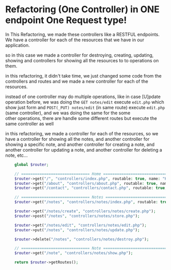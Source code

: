 # Refactoring (One Controller) in ONE endpoint One Request type!

In This Refactoring, we made these controllers like a RESTFUL endpoints.  
We have a controller for each of the resources that we have in our application.

so in this case we made a controller for destroying, creating, updating, showing and controllers for showing all the resources to to operations on them.

in this refactoring, it didn't take time, we just changed some code from the controllers and routes and we made a new controller for each of the resources.

instead of one controller may do multiple operations, like in case [U]pdate operation before, we was doing the `GET notes/edit` execute `edit.php` which show just form and `POST(_PUT) notes/edit` (in same route) execute `edit.php` (same controller), and we was doing the same for the some  
other operations, there are handle some different routes but execute the same controller as well

in this refactoring, we made a controller for each of the resources, so we have a controller for showing all the notes, and another controller for showing a specific note, and another controller for creating a note, and another controller for updating a note, and another controller for deleting a note, etc...

```php  
    global $router;

    // ============================== Home ==============================
    $router->get("/", "controllers/index.php", routable: true, name: "Home");
    $router->get("/about", "controllers/about.php", routable: true, name: "About");
    $router->get("/contact", "controllers/contact.php", routable: true, name: "Contact");

    // ============================== Notes ==============================
    $router->get("/notes", "controllers/notes/index.php", routable: true, name: "Notes");

    $router->get("/notes/create", "controllers/notes/create.php");
    $router->post("/notes", "controllers/notes/store.php");

    $router->get("/notes/edit", "controllers/notes/edit.php");
    $router->put("/notes", "controllers/notes/update.php");

    $router->delete("/notes", "controllers/notes/destroy.php");

    // ============================== Note ==============================
    $router->get("/note", "controllers/notes/show.php");

    return $router->getRoutes();
```